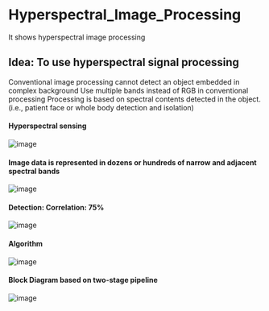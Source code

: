 # Hyperspectral_Image_Processing
It shows hyperspectral image processing

## Idea: To use hyperspectral signal processing
Conventional image processing cannot detect an object embedded in complex background
Use multiple bands instead of RGB in conventional processing
Processing is based on spectral contents detected in the object. (i.e., patient face or whole body detection and isolation)

#### Hyperspectral sensing
![image](https://user-images.githubusercontent.com/52392004/88082266-84c4c680-cbbc-11ea-8e3b-1737c29d1729.png)


#### Image data is represented in dozens or hundreds of narrow and adjacent spectral bands
![image](https://user-images.githubusercontent.com/52392004/88082589-eab14e00-cbbc-11ea-8361-7ad41d32f9fd.png)

#### Detection: Correlation: 75%
![image](https://user-images.githubusercontent.com/52392004/88082931-614e4b80-cbbd-11ea-8233-c4b515a05461.png)

#### Algorithm
![image](https://user-images.githubusercontent.com/52392004/88083106-9b1f5200-cbbd-11ea-8fd2-cbba9eede2b5.png)

#### Block Diagram based on two-stage pipeline
![image](https://user-images.githubusercontent.com/52392004/88083337-e33e7480-cbbd-11ea-8eb2-933404846dd2.png)
